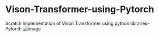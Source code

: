 # Vison-Transformer-using-Pytorch
Scratch Implementation of Vison Transformer using python libraries-Pytorch
![image](https://www.google.com/url?sa=i&url=https%3A%2F%2Fmedium.com%2F%40ManishChablani%2Fvision-transformer-vit-an-image-is-worth-16x16-words-transformers-for-image-recognition-at-a4bd5c6f17a7&psig=AOvVaw0WNLSObyq_aFJeI0Zzftb9&ust=1725373151752000&source=images&cd=vfe&opi=89978449&ved=0CBQQjRxqFwoTCMj4uYi6pIgDFQAAAAAdAAAAABAE)
